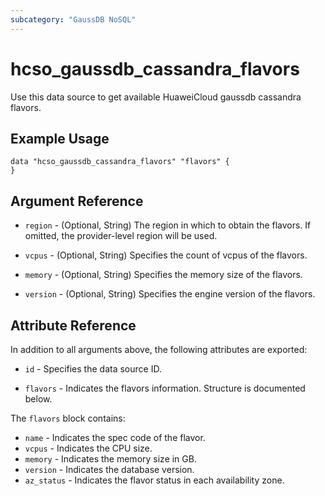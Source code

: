 ```yaml
---
subcategory: "GaussDB NoSQL"
---
```


# hcso_gaussdb_cassandra_flavors

Use this data source to get available HuaweiCloud gaussdb cassandra flavors.

## Example Usage

```hcl
data "hcso_gaussdb_cassandra_flavors" "flavors" {
}
```

## Argument Reference

* `region` - (Optional, String) The region in which to obtain the flavors. If omitted, the provider-level region will be
  used.

* `vcpus` - (Optional, String) Specifies the count of vcpus of the flavors.

* `memory` - (Optional, String) Specifies the memory size of the flavors.

* `version` - (Optional, String) Specifies the engine version of the flavors.

## Attribute Reference

In addition to all arguments above, the following attributes are exported:

* `id` - Specifies the data source ID.

* `flavors` - Indicates the flavors information. Structure is documented below.

The `flavors` block contains:

* `name` - Indicates the spec code of the flavor.
* `vcpus` - Indicates the CPU size.
* `memory` - Indicates the memory size in GB.
* `version` - Indicates the database version.
* `az_status` - Indicates the flavor status in each availability zone.

